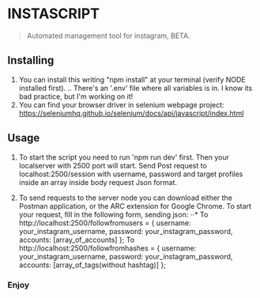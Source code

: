 # INSTASCRIPT
> Automated management tool for instagram, BETA.

## Installing
1. You can install this writing "npm install" at your terminal (verify NODE installed first).
.. There's an '.env' file where all variables is in. I know its bad practice, but I'm working on it!
2. You can find your browser driver in selenium webpage project: https://seleniumhq.github.io/selenium/docs/api/javascript/index.html

## Usage
1. To start the script you need to run 'npm run dev' first.
Then your localserver with 2500 port will start.
Send Post request to localhost:2500/session with username, password and target profiles inside an array inside body request Json format.

2. To send requests to the server node you can download either the Postman application, or the ARC extension for Google Chrome. To start your request, fill in the following form, sending json:
⋅⋅* To http://localhost:2500/followfromusers = { username: your_instagram_username, password: your_instagram_password, accounts: [array_of_accounts] };
To http://localhost:2500/followfromhashes = { username: your_instagram_username, password: your_instagram_password, accounts: [array_of_tags(without hashtag)] };

### Enjoy
